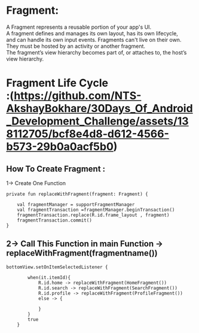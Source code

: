 # Fragment:
A Fragment represents a reusable portion of your app's UI. <br>
 A fragment defines and manages its own layout, has its own lifecycle,<br>
 and can handle its own input events. Fragments can't live on their own. <br>
 They must be hosted by an activity or another fragment.<br>
 The fragment’s view hierarchy becomes part of, or attaches to, the host’s view hierarchy.
 
# Fragment Life Cycle <br> :(https://github.com/NTS-AkshayBokhare/30Days_Of_Android_Development_Challenge/assets/138112705/bcf8e4d8-d612-4566-b573-29b0a0acf5b0)

## How To Create Fragment :

1-> Create One Function 

	private fun replaceWithFragment(fragment: Fragment) {

        val fragmentManager = supportFragmentManager
        val fragmentTransaction =fragmentManager.beginTransaction()
        fragmentTransaction.replace(R.id.frame_layout , fragment)
        fragmentTransaction.commit()
    }
	
## 2->     Call This Function in main Function -> replaceWithFragment(fragmentname())

     
	bottomView.setOnItemSelectedListener {

            when(it.itemId){
                R.id.home -> replaceWithFragment(HomeFragment())
                R.id.search -> replaceWithFragment(SearchFragment())
                R.id.profile -> replaceWithFragment(ProfileFragment())
                else -> {

                }
            }
            true
        }
